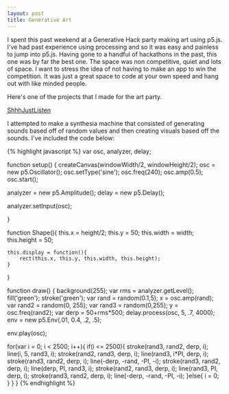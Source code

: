 ```yaml
---
layout: post
title: Generative Art
---
```


I spent this past weekend at a Generative Hack party making art using p5.js. I've had past experience using processing and so it was easy and painless to jump into p5.js. Having gone to a handful of hackathons in the past, this one was by far the best one. The space was non competitive, quiet and lots of space. I want to stress the idea of not having to make an app to win the competition. It was just a great space to code at your own speed and hang out with like minded people. 

Here's one of the projects that I made for the art party.

<a href="http://art3.genarthackparty.com/live/ShhhJustListen/">ShhhJustListen</a>

I attempted to make a synthesia machine that consisted of generating sounds based off of random values and then creating visuals based off the sounds. I've included the code below:

{% highlight javascript %}
var osc, analyzer, delay;

function setup() {
  createCanvas(windowWidth/2, windowHeight/2);
  osc = new p5.Oscillator();
  osc.setType('sine');
  osc.freq(240);
  osc.amp(0.5);
  osc.start();

  analyzer = new p5.Amplitude();
  delay = new p5.Delay();

  analyzer.setInput(osc);

}

function Shape(){
	this.x = height/2;
	this.y = 50;
	this.width = width;
	this.height = 50;

	this.display = function(){
		rect(this.x, this.y, this.width, this.height);
	}
}

function draw() {
  background(255);
  var rms = analyzer.getLevel();
 	fill('green');
  stroke('green');
  var rand = random(0.1,5);
  x = osc.amp(rand);
  var rand2 = random(0, 255);
  var rand3 = random(0,255);
  y = osc.freq(rand2);
  var derp = 50+rms*500;
  delay.process(osc, 5, .7, 4000);
  env = new p5.Env(.01, 0.4, .2, .5);

  env.play(osc);

  for(var i = 0; i < 2500; i++){
  	if(i <= 2500){
  		stroke(rand3, rand2, derp, i);
			line(i, 5, rand3, i);
			stroke(rand2, rand3, derp, i);
			line(rand3, i*PI, derp, i);
			stroke(rand3, rand2, derp, i);
			line(-derp, -rand, -PI, -i);
			stroke(rand3, rand2, derp, i);
			line(derp, PI, rand3, i);
			stroke(rand2, rand3, derp, i);
			line(rand3, PI, derp, i);
			stroke(rand3, rand2, derp, i);
			line(-derp, -rand, -PI, -i);
  	}else{
  		i = 0;
  	}
  }
}
{% endhighlight %}
